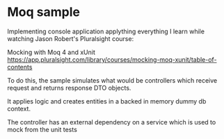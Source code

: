 # Moq sample

Implementing console application applything everything I learn while watching Jason Robert's Pluralsight course:

Mocking with Moq 4 and xUnit  
https://app.pluralsight.com/library/courses/mocking-moq-xunit/table-of-contents

To do this, the sample simulates what would be controllers which receive request and returns response DTO objects.

It applies logic and creates entities in a backed in memory dummy db context.

The controller has an external dependency on a service which is used to mock from the unit tests



